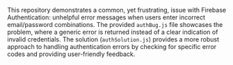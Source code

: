 This repository demonstrates a common, yet frustrating, issue with Firebase Authentication: unhelpful error messages when users enter incorrect email/password combinations.  The provided `authBug.js` file showcases the problem, where a generic error is returned instead of a clear indication of invalid credentials.  The solution (`authSolution.js`) provides a more robust approach to handling authentication errors by checking for specific error codes and providing user-friendly feedback.